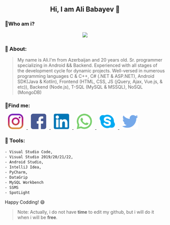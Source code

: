 ## <center> Hi, I am Ali Babayev :hugs: </center>

### :mag_right:Who am i?
<center>
<img src="https://media.giphy.com/media/QHE5gWI0QjqF2/giphy.gif">
</center>

### :rocket: About:
>My name is Ali.I'm from Azerbaijan and 20 years old. Sr. programmer specializing in Android && Backend. Experienced with all stages of the development cycle for dynamic projects. Well-versed in numerous programming languages C & C++, C# (.NET & ASP.NET), Android SDK(Java & Kotlin), Frontend (HTML, CSS, JS (jQuery, Ajax, Vue.js, & etc)), Backend (Node.js), T-SQL (MySQL & MSSQL), NoSQL (MongoDB)
### :milky_way:Find me:
<p float="left">
	<a href="https://www.instagram.com/alibabayev0/">
	<img  src="https://github.com/alibabayev0/alibabayev0/blob/main/social_networks/instagram.png?raw=true" width="48" hspace="10"/>
	</a>
	<a href="https://facebook.com/alibabayev0">
		<img  src="https://github.com/alibabayev0/alibabayev0/blob/main/social_networks/facebook.png?raw=true" width="48" hspace="10"/>
	</a>
	<a href="https://linkedin.com/in/alibabayev0">
		<img  src="https://github.com/alibabayev0/alibabayev0/blob/main/social_networks/linkedin.png?raw=true" width="48" hspace="10"/>
	</a>
	<a href="https://www.google.com/search?sxsrf=ALeKk01Hp5lb8bqsm5NERWgkZAxLJfhK_Q%3A1611824694704&source=hp&ei=Nn4SYPSzKIWsa_Drh6AK&q=next+time+i+will+give+you+%29%29&oq=next+time+i+will+give+you+%29%29&gs_lcp=CgZwc3ktYWIQAzoECCMQJzoECAAQQzoICC4QxwEQowI6AggAOgoILhDHARCjAhBDOgIILjoHCAAQFBCHAjoFCAAQywE6BwgjEOoCECc6BAguEEM6DQguEMcBEKMCEEMQkwI6CgguEMcBEK8BEEM6CAguEMcBEK8BOgUILhCTAjoICCEQFhAdEB46BggAEA0QHjoFCCEQoAE6BwghEAoQoAFQ7gJYkTFgnjdoAnAAeAGAAcYCiAGJLZIBCDAuMzIuMi4xmAEAoAEBqgEHZ3dzLXdperABCg&sclient=psy-ab&ved=0ahUKEwj0pvbyor7uAhUF1hoKHfD1AaQQ4dUDCAc&uact=5">
		<img src="https://github.com/alibabayev0/alibabayev0/blob/main/social_networks/whatsapp.png?raw=true" width="48" hspace="10"/>
	</a>
	<a href="https://www.google.com/search?sxsrf=ALeKk01Hp5lb8bqsm5NERWgkZAxLJfhK_Q%3A1611824694704&source=hp&ei=Nn4SYPSzKIWsa_Drh6AK&q=next+time+i+will+give+you+%29%29&oq=next+time+i+will+give+you+%29%29&gs_lcp=CgZwc3ktYWIQAzoECCMQJzoECAAQQzoICC4QxwEQowI6AggAOgoILhDHARCjAhBDOgIILjoHCAAQFBCHAjoFCAAQywE6BwgjEOoCECc6BAguEEM6DQguEMcBEKMCEEMQkwI6CgguEMcBEK8BEEM6CAguEMcBEK8BOgUILhCTAjoICCEQFhAdEB46BggAEA0QHjoFCCEQoAE6BwghEAoQoAFQ7gJYkTFgnjdoAnAAeAGAAcYCiAGJLZIBCDAuMzIuMi4xmAEAoAEBqgEHZ3dzLXdperABCg&sclient=psy-ab&ved=0ahUKEwj0pvbyor7uAhUF1hoKHfD1AaQQ4dUDCAc&uact=5">
		<img  src="https://github.com/alibabayev0/alibabayev0/blob/main/social_networks/skype.png?raw=true" width="48" hspace="10"/>
	</a>
	<a href="https://www.google.com/search?sxsrf=ALeKk01Hp5lb8bqsm5NERWgkZAxLJfhK_Q%3A1611824694704&source=hp&ei=Nn4SYPSzKIWsa_Drh6AK&q=next+time+i+will+give+you+%29%29&oq=next+time+i+will+give+you+%29%29&gs_lcp=CgZwc3ktYWIQAzoECCMQJzoECAAQQzoICC4QxwEQowI6AggAOgoILhDHARCjAhBDOgIILjoHCAAQFBCHAjoFCAAQywE6BwgjEOoCECc6BAguEEM6DQguEMcBEKMCEEMQkwI6CgguEMcBEK8BEEM6CAguEMcBEK8BOgUILhCTAjoICCEQFhAdEB46BggAEA0QHjoFCCEQoAE6BwghEAoQoAFQ7gJYkTFgnjdoAnAAeAGAAcYCiAGJLZIBCDAuMzIuMi4xmAEAoAEBqgEHZ3dzLXdperABCg&sclient=psy-ab&ved=0ahUKEwj0pvbyor7uAhUF1hoKHfD1AaQQ4dUDCAc&uact=5">
		<img  src="https://github.com/alibabayev0/alibabayev0/blob/main/social_networks/twitter.png?raw=true" width="48" hspace="10"/>
	</a>
</p>

### :hammer: Tools:
```
- Visual Studio Code,
- Visual Studio 2019/20/21/22,
- Android Studio,
- IntelliJ Idea,
- PyCharm,
- DataGrip
- MySQL Workbench
- SSMS
- SpotLight
```
Happy Codding! :smile:
> Note: Actually, i do not have **time** to edit my github, but i will
> do it when i will be **free**.

